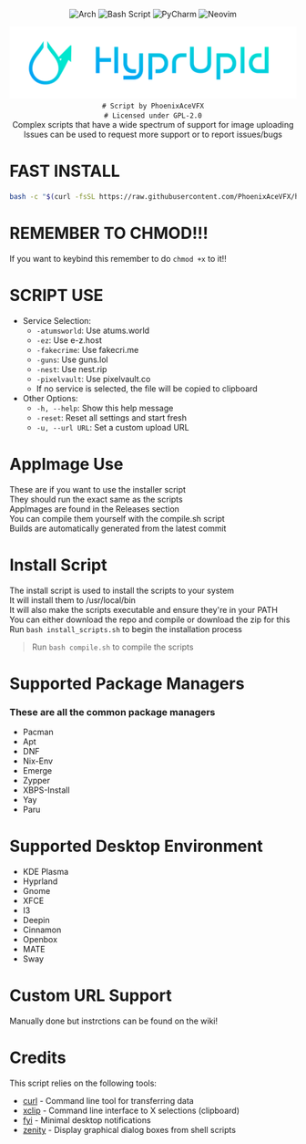 <div align="center">

![Arch](https://img.shields.io/badge/Arch%20Linux-1793D1?logo=arch-linux&logoColor=fff&style=for-the-badge)
![Bash Script](https://img.shields.io/badge/bash_script-%23121011.svg?style=for-the-badge&logo=gnu-bash&logoColor=white)
![PyCharm](https://img.shields.io/badge/pycharm-143?style=for-the-badge&logo=pycharm&logoColor=black&color=black&labelColor=green)
![Neovim](https://img.shields.io/badge/NeoVim-%2357A143.svg?&style=for-the-badge&logo=neovim&logoColor=white)

![HyprUpld](Banner.png)
`# Script by PhoenixAceVFX`  
`# Licensed under GPL-2.0`  
Complex scripts that have a wide spectrum of support for image uploading  
Issues can be used to request more support or to report issues/bugs  

</div>

# FAST INSTALL  
```bash
bash -c "$(curl -fsSL https://raw.githubusercontent.com/PhoenixAceVFX/hyprupld/main/install.sh)"
```

# REMEMBER TO CHMOD!!!  
If you want to keybind this remember to do `chmod +x` to it!!  

# SCRIPT USE  
* Service Selection:
  * `-atumsworld`: Use atums.world 
  * `-ez`: Use e-z.host
  * `-fakecrime`: Use fakecri.me
  * `-guns`: Use guns.lol
  * `-nest`: Use nest.rip
  * `-pixelvault`: Use pixelvault.co
  * If no service is selected, the file will be copied to clipboard
* Other Options:
  * `-h, --help`: Show this help message
  * `-reset`: Reset all settings and start fresh
  * `-u, --url URL`: Set a custom upload URL

# AppImage Use  
These are if you want to use the installer script  
They should run the exact same as the scripts  
AppImages are found in the Releases section  
You can compile them yourself with the compile.sh script  
Builds are automatically generated from the latest commit  

# Install Script  
The install script is used to install the scripts to your system  
It will install them to /usr/local/bin  
It will also make the scripts executable and ensure they're in your PATH  
You can either download the repo and compile or download the zip for this  
Run `bash install_scripts.sh` to begin the installation process  
> Run `bash compile.sh` to compile the scripts  
# Supported Package Managers  
### These are all the common package managers  
- Pacman  
- Apt  
- DNF  
- Nix-Env  
- Emerge  
- Zypper  
- XBPS-Install  
- Yay  
- Paru  

# Supported Desktop Environment  
- KDE Plasma  
- Hyprland  
- Gnome  
- XFCE  
- I3  
- Deepin  
- Cinnamon  
- Openbox  
- MATE  
- Sway  

# Custom URL Support  
Manually done but instrctions can be found on the wiki!  

# Credits
This script relies on the following tools:
* [curl](https://github.com/curl/curl) - Command line tool for transferring data
* [xclip](https://github.com/astrand/xclip) - Command line interface to X selections (clipboard)
* [fyi](https://github.com/Macchina-CLI/fyi) - Minimal desktop notifications
* [zenity](https://gitlab.gnome.org/GNOME/zenity) - Display graphical dialog boxes from shell scripts
